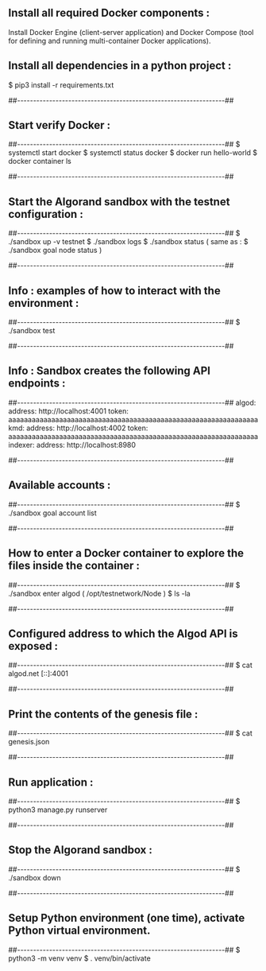 
## Install all required Docker components :
Install Docker Engine (client-server application) and Docker Compose (tool for defining and running multi-container Docker applications).

## Install all dependencies in a python project :
$ pip3 install -r requirements.txt

##-----------------------------------------------------------------##
## Start verify Docker :
##-----------------------------------------------------------------##
$ systemctl start docker
$ systemctl status docker
$ docker run hello-world
$ docker container ls

##-----------------------------------------------------------------##
## Start the Algorand sandbox with the testnet configuration :
##-----------------------------------------------------------------##
$ ./sandbox up -v testnet
$ ./sandbox logs
$ ./sandbox status  ( same as : $ ./sandbox goal node status )

##-----------------------------------------------------------------##
## Info : examples of how to interact with the environment :
##-----------------------------------------------------------------##
$ ./sandbox test 

##-----------------------------------------------------------------##
## Info : Sandbox creates the following API endpoints :
##-----------------------------------------------------------------##
algod:
    address: http://localhost:4001
    token: aaaaaaaaaaaaaaaaaaaaaaaaaaaaaaaaaaaaaaaaaaaaaaaaaaaaaaaaaaaaaaaa
kmd:
    address: http://localhost:4002
    token: aaaaaaaaaaaaaaaaaaaaaaaaaaaaaaaaaaaaaaaaaaaaaaaaaaaaaaaaaaaaaaaa
indexer:
    address: http://localhost:8980

##-----------------------------------------------------------------##
## Available accounts :
##-----------------------------------------------------------------##
$ ./sandbox goal account list

##-----------------------------------------------------------------##
## How to enter a Docker container to explore the files inside the container :
##-----------------------------------------------------------------##
$ ./sandbox enter algod   ( /opt/testnetwork/Node )
$ ls -la

##-----------------------------------------------------------------##
## Configured address to which the Algod API is exposed :
##-----------------------------------------------------------------##
$ cat algod.net
[::]:4001

##-----------------------------------------------------------------##
## Print the contents of the genesis file :
##-----------------------------------------------------------------##
$ cat genesis.json

##-----------------------------------------------------------------##
## Run application :
##-----------------------------------------------------------------##
$ python3 manage.py runserver

##-----------------------------------------------------------------##
## Stop the Algorand sandbox :
##-----------------------------------------------------------------##
$ ./sandbox down

##-----------------------------------------------------------------##
## Setup Python environment (one time), activate Python virtual environment.
##-----------------------------------------------------------------##
$ python3 -m venv venv
$ . venv/bin/activate


